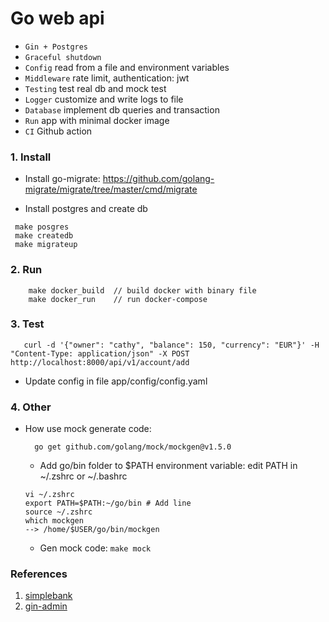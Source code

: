 # Go web api
- `Gin + Postgres`
- `Graceful shutdown`
- `Config` read from a file and environment variables  
- `Middleware` rate limit, authentication: jwt
- `Testing` test real db and mock test
- `Logger` customize and write logs to file
- `Database` implement db queries and transaction
- `Run` app with minimal docker image 
- `CI` Github action

### 1. Install 
- Install go-migrate: https://github.com/golang-migrate/migrate/tree/master/cmd/migrate
 
- Install postgres and create db
```
 make posgres
 make createdb
 make migrateup
```

### 2. Run
```
    make docker_build  // build docker with binary file
    make docker_run    // run docker-compose
```
### 3. Test
```
   curl -d '{"owner": "cathy", "balance": 150, "currency": "EUR"}' -H "Content-Type: application/json" -X POST http://localhost:8000/api/v1/account/add
```
- Update config in file app/config/config.yaml

### 4. Other
- How use mock generate code:
  ```
    go get github.com/golang/mock/mockgen@v1.5.0
  ```
  - Add go/bin folder to $PATH environment variable: edit PATH in ~/.zshrc or ~/.bashrc
  ```
  vi ~/.zshrc  
  export PATH=$PATH:~/go/bin # Add line
  source ~/.zshrc
  which mockgen
  --> /home/$USER/go/bin/mockgen
  ```
  - Gen mock code: `make mock`
  
### References
1. [simplebank](https://github.com/techschool/simplebank)
2. [gin-admin](https://github.com/LyricTian/gin-admin)